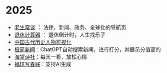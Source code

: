 # 2025

- [老生常谈](https://laosheng.top/) ： 法律、新闻、政务、全球化的导航页
- [退休计算器](https://daojishi.fun/) ： 退休倒计时，人生找乐子
- [中国古代历史人物可视化](https://tools.buyixiao.xyz/historical-figure-query)
- [极简新闻](https://www.newsminimalist.com/?from=5.4&to=10)：ChatGPT自动搜索新闻，进行打分，并展示分值高的
- [海棠诗社](https://haitang.vercel.app/)：每天一看，放松心情
- [福琪写春联](https://cl.aixiaoke.cc/)：支持AI生成
